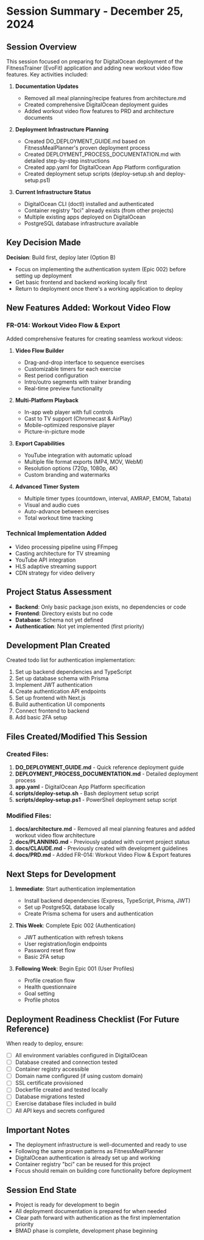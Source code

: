 # Session Summary - December 25, 2024

## Session Overview
This session focused on preparing for DigitalOcean deployment of the FitnessTrainer (EvoFit) application and adding new workout video flow features. Key activities included:

1. **Documentation Updates**
   - Removed all meal planning/recipe features from architecture.md
   - Created comprehensive DigitalOcean deployment guides
   - Added workout video flow features to PRD and architecture documents

2. **Deployment Infrastructure Planning**
   - Created DO_DEPLOYMENT_GUIDE.md based on FitnessMealPlanner's proven deployment process
   - Created DEPLOYMENT_PROCESS_DOCUMENTATION.md with detailed step-by-step instructions
   - Created app.yaml for DigitalOcean App Platform configuration
   - Created deployment setup scripts (deploy-setup.sh and deploy-setup.ps1)

3. **Current Infrastructure Status**
   - DigitalOcean CLI (doctl) installed and authenticated
   - Container registry "bci" already exists (from other projects)
   - Multiple existing apps deployed on DigitalOcean
   - PostgreSQL database infrastructure available

## Key Decision Made
**Decision**: Build first, deploy later (Option B)
- Focus on implementing the authentication system (Epic 002) before setting up deployment
- Get basic frontend and backend working locally first
- Return to deployment once there's a working application to deploy

## New Features Added: Workout Video Flow
### FR-014: Workout Video Flow & Export
Added comprehensive features for creating seamless workout videos:

1. **Video Flow Builder**
   - Drag-and-drop interface to sequence exercises
   - Customizable timers for each exercise
   - Rest period configuration
   - Intro/outro segments with trainer branding
   - Real-time preview functionality

2. **Multi-Platform Playback**
   - In-app web player with full controls
   - Cast to TV support (Chromecast & AirPlay)
   - Mobile-optimized responsive player
   - Picture-in-picture mode

3. **Export Capabilities**
   - YouTube integration with automatic upload
   - Multiple file format exports (MP4, MOV, WebM)
   - Resolution options (720p, 1080p, 4K)
   - Custom branding and watermarks

4. **Advanced Timer System**
   - Multiple timer types (countdown, interval, AMRAP, EMOM, Tabata)
   - Visual and audio cues
   - Auto-advance between exercises
   - Total workout time tracking

### Technical Implementation Added
- Video processing pipeline using FFmpeg
- Casting architecture for TV streaming
- YouTube API integration
- HLS adaptive streaming support
- CDN strategy for video delivery

## Project Status Assessment
- **Backend**: Only basic package.json exists, no dependencies or code
- **Frontend**: Directory exists but no code
- **Database**: Schema not yet defined
- **Authentication**: Not yet implemented (first priority)

## Development Plan Created
Created todo list for authentication implementation:
1. Set up backend dependencies and TypeScript
2. Set up database schema with Prisma
3. Implement JWT authentication
4. Create authentication API endpoints
5. Set up frontend with Next.js
6. Build authentication UI components
7. Connect frontend to backend
8. Add basic 2FA setup

## Files Created/Modified This Session

### Created Files:
1. **DO_DEPLOYMENT_GUIDE.md** - Quick reference deployment guide
2. **DEPLOYMENT_PROCESS_DOCUMENTATION.md** - Detailed deployment process
3. **app.yaml** - DigitalOcean App Platform specification
4. **scripts/deploy-setup.sh** - Bash deployment setup script
5. **scripts/deploy-setup.ps1** - PowerShell deployment setup script

### Modified Files:
1. **docs/architecture.md** - Removed all meal planning features and added workout video flow architecture
2. **docs/PLANNING.md** - Previously updated with current project status
3. **docs/CLAUDE.md** - Previously created with development guidelines
4. **docs/PRD.md** - Added FR-014: Workout Video Flow & Export features

## Next Steps for Development
1. **Immediate**: Start authentication implementation
   - Install backend dependencies (Express, TypeScript, Prisma, JWT)
   - Set up PostgreSQL database locally
   - Create Prisma schema for users and authentication

2. **This Week**: Complete Epic 002 (Authentication)
   - JWT authentication with refresh tokens
   - User registration/login endpoints
   - Password reset flow
   - Basic 2FA setup

3. **Following Week**: Begin Epic 001 (User Profiles)
   - Profile creation flow
   - Health questionnaire
   - Goal setting
   - Profile photos

## Deployment Readiness Checklist (For Future Reference)
When ready to deploy, ensure:
- [ ] All environment variables configured in DigitalOcean
- [ ] Database created and connection tested
- [ ] Container registry accessible
- [ ] Domain name configured (if using custom domain)
- [ ] SSL certificate provisioned
- [ ] Dockerfile created and tested locally
- [ ] Database migrations tested
- [ ] Exercise database files included in build
- [ ] All API keys and secrets configured

## Important Notes
- The deployment infrastructure is well-documented and ready to use
- Following the same proven patterns as FitnessMealPlanner
- DigitalOcean authentication is already set up and working
- Container registry "bci" can be reused for this project
- Focus should remain on building core functionality before deployment

## Session End State
- Project is ready for development to begin
- All deployment documentation is prepared for when needed
- Clear path forward with authentication as the first implementation priority
- BMAD phase is complete, development phase beginning
